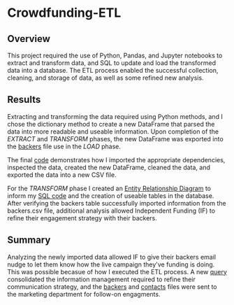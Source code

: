 # Crowdfunding-ETL
## Overview
   This project required the use of Python, Pandas, and Jupyter notebooks to extract and transform data, and SQL to update and load the transformed data into a database. The ETL process enabled the successful collection, cleaning, and storage of data, as well as some refined new analysis.
## Results
   Extracting and transforming the data required using Python methods, and I chose the dictionary method to create a new DataFrame that parsed the data into more readable and useable information. Upon completion of the *EXTRACT* and *TRANSFORM* phases, the new DataFrame was exported into the [backers](Resources/backers.csv) file use in the *LOAD* phase.
   
   The final [code](Extract-Transform_final_code.ipynb) demonstrates how I imported the appropriate dependencies, inspected the data, created the new DataFrame, cleaned the data, and exported the data into a new CSV file.
   
   For the *TRANSFORM* phase I created an [Entity Relationship Diagram](Resources/crowdfunding_db_relationships.png) to inform my [SQL code](Queries/crowdfunding_db_schema.sql) and the creation of useable tables in the database. After verifying the backers table successfully imported information from the backers.csv file, additional analysis allowed Independent Funding (IF) to refine their engagement strategy with their backers.
## Summary
   Analyzing the newly imported data allowed IF to give their backers email nudge to let them know how the live campaign they've funding is doing. This was possible becasue of how I executed the ETL process. A new [query](Queries/crowdfunding_SQL_Analysis.sql) consolidated the information management required to refine their communication strategy, and the [backers](Data/email_backers_remaining_goal_amount.csv) and [contacts](Data/email_contacts_remaining_goal_amount.csv) files were sent to the marketing department for follow-on engagments.

